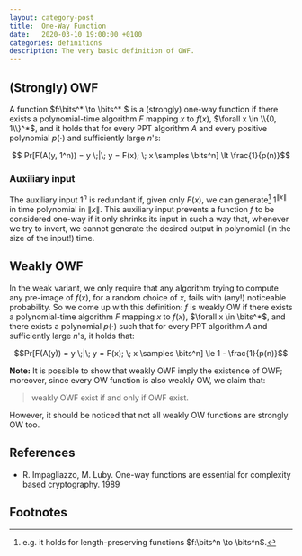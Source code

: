 ```yaml
---
layout: category-post
title:  One-Way Function
date:   2020-03-10 19:00:00 +0100
categories: definitions
description: The very basic definition of OWF.
---
```

## (Strongly) OWF

A function $f:\bits^* \to \bits^* $ is a (strongly) one-way function if there exists a polynomial-time algorithm $F$ mapping $x$ to $f(x)$, $\forall x \in \\{0, 1\\}^*$, and it holds that for every PPT algorithm $A$ and every positive polynomial $p(\cdot)$ and sufficiently large $n$'s:

$$ Pr[F(A(y, 1^n)) = y \;|\; y = F(x); \; x \samples \bits^n] \lt \frac{1}{p(n)}$$

### Auxiliary input

The auxiliary input $1^n$ is redundant if, given only $F(x)$, we can generate[^lpf] $1^{\|x\|}$ in time polynomial in $\|x\|$. This auxiliary input prevents a function $f$ to be considered one-way if it only shrinks its input in such a way that, whenever we try to invert, we cannot generate the desired output in polynomial (in the size of the input!) time.

## Weakly OWF

In the weak variant, we only require that any algorithm trying to compute any pre-image of $f(x)$, for a random choice of $x$, fails with (any!) noticeable probability. So we come up with this definition: $f$ is weakly OW if there exists a polynomial-time algorithm $F$ mapping $x$ to $f(x)$, $\forall x \in \bits^*$, and there exists a polynomial $p(\cdot)$ such that for every PPT algorithm $A$ and sufficiently large $n$'s, it holds that:

$$Pr[F(A(y)) = y \;|\; y = F(x); \; x \samples \bits^n] \le 1 - \frac{1}{p(n)}$$

**Note:** It is possible to show that weakly OWF imply the existence of OWF; moreover, since every OW function is also weakly OW, we claim that:

> weakly OWF exist if and only if OWF exist.

However, it should be noticed that not all weakly OW functions are strongly OW too.

## References

- R. Impagliazzo, M. Luby. One-way functions are essential for complexity based cryptography. 1989

## Footnotes

[^lpf]: e.g. it holds for length-preserving functions $f:\bits^n \to \bits^n$.
